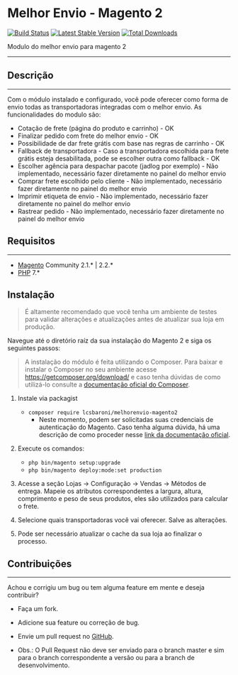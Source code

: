 # Melhor Envio - Magento 2
[![Build Status](https://img.shields.io/travis/lcsbaroni/melhorenvio-magento2/master.svg?style=flat-square)](https://travis-ci.org/lcsbaroni/melhorenvio-magento2)
[![Latest Stable Version](https://img.shields.io/packagist/v/lcsbaroni/melhorenvio-magento2.svg?style=flat-square)](https://packagist.org/packages/lcsbaroni/melhorenvio-magento2)
[![Total Downloads](https://img.shields.io/packagist/dt/lcsbaroni/melhorenvio-magento2.svg?style=flat-square)](https://packagist.org/packages/lcsbaroni/melhorenvio-magento2)

Modulo do melhor envio para magento 2

---
Descrição
---------
---
Com o módulo instalado e configurado, você pode oferecer como forma de envio todas as transportadoras integradas com o melhor envio. As funcionalidades do modulo são:

 - Cotação de frete (página do produto e carrinho) - OK
 - Finalizar pedido com frete do melhor envio - OK
 - Possibilidade de dar frete grátis com base nas regras de carrinho - OK
 - Fallback de transportadora - Caso a transportadora escolhida para frete grátis esteja desabilitada, pode se escolher outra como fallback - OK
 - Escolher agência para despachar pacote (jadlog por exemplo) - Não implementado, necessário fazer diretamente no painel do melhor envio
 - Comprar frete escolhido pelo cliente - Não implementado, necessário fazer diretamente no painel do melhor envio
 - Imprimir etiqueta de envio - Não implementado, necessário fazer diretamente no painel do melhor envio
 - Rastrear pedido - Não implementado, necessário fazer diretamente no painel do melhor envio


Requisitos
----------
---
 - [Magento] Community 2.1.* | 2.2.*
 - [PHP] 7.*

Instalação
-----------
> É altamente recomendado que você tenha um ambiente de testes para validar alterações e atualizações antes de atualizar sua loja em produção.

Navegue até o diretório raíz da sua instalação do Magento 2 e siga os seguintes passos:

> A instalação do módulo é feita utilizando o Composer. Para baixar e instalar o Composer no seu ambiente acesse https://getcomposer.org/download/ e caso tenha dúvidas de como utilizá-lo consulte a [documentação oficial do Composer](https://getcomposer.org/doc/).

1. Instale via packagist 
   - ```composer require lcsbaroni/melhorenvio-magento2```
       - Neste momento, podem ser solicitadas suas credenciais de autenticação do Magento. Caso tenha alguma dúvida, há uma descrição de como proceder nesse [link da documentação oficial](http://devdocs.magento.com/guides/v2.0/install-gde/prereq/connect-auth.html).
2. Execute os comandos:
   - ```php bin/magento setup:upgrade```
   - ```php bin/magento deploy:mode:set production```

3. Acesse a seção Lojas -> Configuração -> Vendas -> Métodos de entrega. Mapeie os atributos correspondentes a largura, altura, comprimento e peso de seus produtos, eles são utilizados para calcular o frete.

4. Selecione quais transportadoras você vai oferecer. Salve as alterações.

5. Pode ser necessário atualizar o cache da sua loja ao finalizar o processo.

Contribuições
-------------
---
Achou e corrigiu um bug ou tem alguma feature em mente e deseja contribuir?

* Faça um fork.
* Adicione sua feature ou correção de bug.
* Envie um pull request no [GitHub].
* Obs.: O Pull Request não deve ser enviado para o branch master e sim para o branch correspondente a versão ou para a branch de desenvolvimento.

  [Melhor Envio]: https://www.melhorenvio.com.br/
  [API Melhor Envio]: https://docs.melhorenvio.com.br/
  [Magento]: https://www.magentocommerce.com/
  [PHP]: http://www.php.net/
  [GitHub]: https://github.com/lcsbaroni/melhorenvio-magento2

